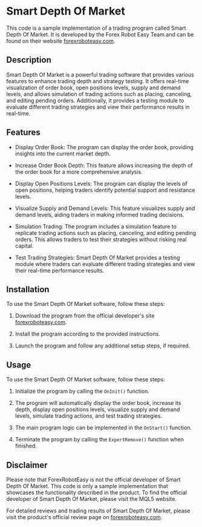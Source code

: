 # Smart Depth Of Market

This code is a sample implementation of a trading program called Smart Depth Of Market. It is developed by the Forex Robot Easy Team and can be found on their website [forexroboteasy.com](https://forexroboteasy.com).

## Description

Smart Depth Of Market is a powerful trading software that provides various features to enhance trading depth and strategy testing. It offers real-time visualization of order book, open positions levels, supply and demand levels, and allows simulation of trading actions such as placing, canceling, and editing pending orders. Additionally, it provides a testing module to evaluate different trading strategies and view their performance results in real-time.

## Features

- Display Order Book: The program can display the order book, providing insights into the current market depth.

- Increase Order Book Depth: This feature allows increasing the depth of the order book for a more comprehensive analysis.

- Display Open Positions Levels: The program can display the levels of open positions, helping traders identify potential support and resistance levels.

- Visualize Supply and Demand Levels: This feature visualizes supply and demand levels, aiding traders in making informed trading decisions.

- Simulation Trading: The program includes a simulation feature to replicate trading actions such as placing, canceling, and editing pending orders. This allows traders to test their strategies without risking real capital.

- Test Trading Strategies: Smart Depth Of Market provides a testing module where traders can evaluate different trading strategies and view their real-time performance results.

## Installation

To use the Smart Depth Of Market software, follow these steps:

1. Download the program from the official developer's site [forexroboteasy.com](https://forexroboteasy.com).

2. Install the program according to the provided instructions.

3. Launch the program and follow any additional setup steps, if required.

## Usage

To use the Smart Depth Of Market software, follow these steps:

1. Initialize the program by calling the `OnInit()` function.

2. The program will automatically display the order book, increase its depth, display open positions levels, visualize supply and demand levels, simulate trading actions, and test trading strategies.

3. The main program logic can be implemented in the `OnStart()` function.

4. Terminate the program by calling the `ExpertRemove()` function when finished.

## Disclaimer

Please note that ForexRobotEasy is not the official developer of Smart Depth Of Market. This code is only a sample implementation that showcases the functionality described in the product. To find the official developer of Smart Depth Of Market, please visit the MQL5 website.

For detailed reviews and trading results of Smart Depth Of Market, please visit the product's official review page on [forexroboteasy.com](https://forexroboteasy.com/forex-robot-review/review-smart-depth-of-market-increase-your-trading-depth-with-this-forex-software/).

